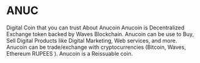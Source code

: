 # ANUC
Digital Coin that you can trust About Anucoin Anucoin is Decentralized Exchange token backed by Waves Blockchain. Anucoin can be use to Buy, Sell Digital Products like Digital Marketing, Web services, and more. Anucoin can be trade/exchange with cryptocurrencies (Bitcoin, Waves, Ethereum RUPEES ). Anucoin is a Reissuable coin.
